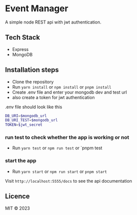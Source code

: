 # Event Manager

A simple node REST api with jwt authentication.

## Tech Stack

- Express
- MongoDB

## Installation steps

- Clone the repository
- Run `yarn install` or `npm install` or `pnpm install`
- Create .env file and enter your mongodb dev and test url
- also create a token for jwt authentication

.env file should look like this
```sh
DB_URI=$mongodb_url
DB_URI_TEST=$mongodb_url
TOKEN=$jwt_secret
```
### run test to check whether the app is working or not
- Run `yarn test` or `npm run test` or `pnpm test

### start the app
- Run `yarn start` or `npm run start` or `pnpm start`

Visit `http://localhost:5555/docs` to see the api documentation

## Licence

MIT © 2023